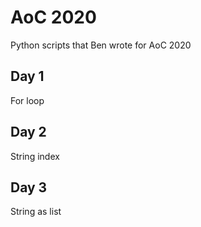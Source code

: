 # AoC 2020
Python scripts that Ben wrote for AoC 2020
## Day 1 
For loop
## Day 2
String index
## Day 3 
String as list